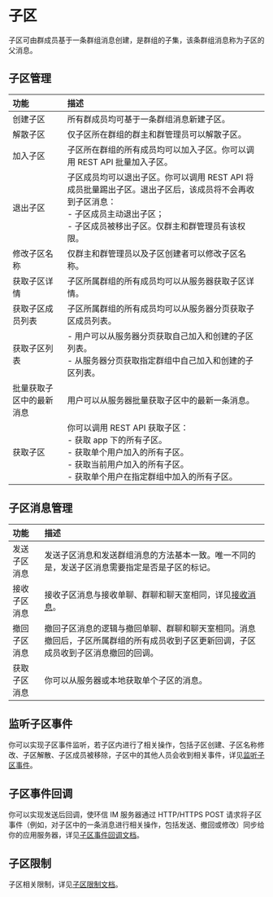 # 子区

子区可由群成员基于一条群组消息创建，是群组的子集，该条群组消息称为子区的父消息。

## 子区管理

| 功能       | 描述   | 
| :--------- | :----- | 
| 创建子区       | 所有群成员均可基于一条群组消息新建子区。   | 
| 解散子区       | 仅子区所在群组的群主和群管理员可以解散子区。  | 
| 加入子区     | 子区所在群组的所有成员均可以加入子区。你可以调用 REST API 批量加入子区。  | 
| 退出子区     | 子区成员均可以退出子区。你可以调用 REST API 将成员批量踢出子区。退出子区后，该成员将不会再收到子区消息：<br/> - 子区成员主动退出子区；<br/> - 子区成员被移出子区。仅群主和群管理员有该权限。 | 
| 修改子区名称      | 仅群主和群管理员以及子区创建者可以修改子区名称。  | 
| 获取子区详情     | 子区所属群组的所有成员均可以从服务器获取子区详情。  | 
| 获取子区成员列表      | 子区所属群组的所有成员均可以从服务器分页获取子区成员列表。   | 
| 获取子区列表     | - 用户可以从服务器分页获取自己加入和创建的子区列表。 <br/> - 从服务器分页获取指定群组中自己加入和创建的子区列表。 | 
| 批量获取子区中的最新消息      | 用户可以从服务器批量获取子区中的最新一条消息。  | 
| 获取子区 | 你可以调用 REST API 获取子区： <br/> - 获取 app 下的所有子区。<br/> - 获取单个用户加入的所有子区。<br/> - 获取当前用户加入的所有子区。 <br/> - 获取单个用户在指定群组中加入的所有子区。|

## 子区消息管理

| 功能       | 描述   | 
| :--------- | :----- | 
| 发送子区消息  | 发送子区消息和发送群组消息的方法基本一致。唯一不同的是，发送子区消息需要指定是否是子区的标记。| 
| 接收子区消息      | 接收子区消息与接收单聊、群聊和聊天室相同，详见[接收消息](/document/android/message_send_receive.html#接收消息)。   | 
| 撤回子区消息      | 撤回子区消息的逻辑与撤回单聊、群聊和聊天室相同。消息撤回后，子区所属群组的所有成员收到子区更新回调，子区成员收到子区消息撤回的回调。 | 
| 获取子区消息      | 你可以从服务器或本地获取单个子区的消息。  | 

## 监听子区事件

你可以实现子区事件监听，若子区内进行了相关操作，包括子区创建、子区名称修改、子区解散、子区成员被移除，子区中的其他人员会收到相关事件，详见[监听子区事件](/document/android/thread.html#监听子区事件)。

## 子区事件回调

你可以实现发送后回调，使环信 IM 服务器通过 HTTP/HTTPS POST 请求将子区事件（例如，对子区中的一条消息进行相关操作，包括发送、撤回或修改）同步给你的应用服务器，详见[子区事件回调文档](/document/server-side/callback_thread.html)。

## 子区限制

子区相关限制，详见[子区限制文档](/product/limitation.html#子区)。